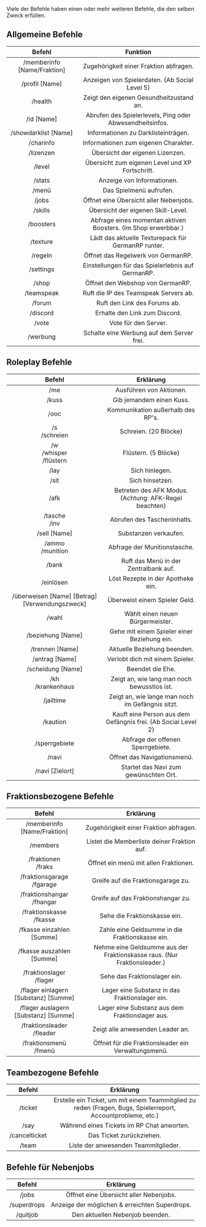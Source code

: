 


Viele der Befehle haben einen oder mehr weiteren Befehle, die den selben Zweck erfüllen.

## Allgemeine Befehle

| Befehl | Funktion |
|:-:|:-:|
| /memberinfo [Name/Fraktion]| Zugehörigkeit einer Fraktion abfragen. |
| /profil [Name] | Anzeigen von Spielerdaten. (Ab Social Level 5) |
| /health | Zeigt den eigenen Gesundheitzustand an. |
| /id [Name] | Abrufen des Spielerlevels, Ping oder Abwesendheitsinfos. |
| /showdarklist [Name] | Informationen zu Darklisteinträgen. |
| /charinfo | Informationen zum eigenen Charakter. |
| /lizenzen | Übersicht der eigenen Lizenzen. |
| /level | Übersicht zum eigenen Level und XP Fortschritt. |
| /stats | Anzeige von Informationen. |
| /menü | Das Spielmenü aufrufen. | 
| /jobs | Öffnet eine Übersicht aller Nebenjobs. |
| /skills | Übersicht der eigenen Skill-Level. |
| /boosters | Abfrage eines momentan aktiven Boosters. (Im Shop erwerbbar.)|
| /texture | Lädt das aktuelle Texturepack für GermanRP runter. |
| /regeln | Öffnet das Regelwerk von GermanRP. |
| /settings | Einstellungen für das Spielerlebnis auf GermanRP. |
| /shop | Öffnet den Webshop von GermanRP. |
| /teamspeak | Ruft die IP des Teamspeak Servers ab. |
| /forum | Ruft den Link des Forums ab.|
| /discord | Erhalte den Link zum Discord. |
| /vote | Vote für den Server. |
| /werbung | Schalte eine Werbung auf dem Server frei. |

## Roleplay Befehle

| Befehl | Erklärung | 
|:-:|:-:|
| /me | Ausführen von Aktionen. |
| /kuss | Gib jemandem einen Kuss. |
| /ooc | Kommunikation außerhalb des RP's. |
| /s <br> /schreien | Schreien. (20 Blöcke) |
| /w <br> /whisper <br> /flüstern | Flüstern. (5 Blöcke) |
| /lay | Sich hinlegen. |
| /sit | Sich hinsetzen. |
| /afk | Betreten des AFK Modus. (Achtung: AFK-Regel beachten) |
| /tasche <br> /inv | Abrufen des Tascheninhalts. |
| /sell [Name] | Substanzen verkaufen. |
| /ammo <br> /munition | Abfrage der Munitionstasche. |
| /bank | Ruft das Menü in der Zentralbank auf. |
| /einlösen | Löst Rezepte in der Apotheke ein. |
| /überweisen [Name] [Betrag] [Verwendungszweck] | Überweist einem Spieler Geld. |
| /wahl | Wählt einen neuen Bürgermeister. |
| /beziehung [Name] | Gehe mit einem Spieler einer Beziehung ein. |
| /trennen [Name] | Aktuelle Beziehung beenden. |
| /antrag [Name] | Verlobt dich mit einem Spieler. |
| /scheidung [Name] | Beendet die Ehe. |
| /kh <br> /krankenhaus | Zeigt an, wie lang man noch bewusstlos ist. |
| /jailtime | Zeigt an, wie lange man noch im Gefängnis sitzt. |
| /kaution | Kauft eine Person aus dem Gefängnis frei. (Ab Social Level 2) |
| /sperrgebiete | Abfrage der offenen Sperrgebiete. |
| /navi | Öffnet das Navigationsmenü. |
| /navi [Zielort] | Startet das Navi zum gewünschten Ort. |

## Fraktionsbezogene Befehle

| Befehl | Erklärung | 
|:-:|:-:|
| /memberinfo [Name/Fraktion]| Zugehörigkeit einer Fraktion abfragen. |
| /members | Listet die Memberliste deiner Fraktion auf. |
| /fraktionen <br> /fraks | Öffnet ein menü mit allen Fraktionen. |
| /fraktionsgarage <br> /fgarage | Greife auf die Fraktionsgarage zu. | 
| /fraktionshangar <br> /fhangar | Greife auf das Fraktionshangar zu. |
| /fraktionskasse <br> /fkasse | Sehe die Fraktionskasse ein. |
| /fkasse einzahlen [Summe] | Zahle eine Geldsumme in die Fraktionskasse ein. |
| /fkasse auszahlen [Summe] | Nehme eine Geldsumme aus der Fraktionskasse raus. (Nur Fraktionsleader.) |
| /fraktionslager <br> /flager | Sehe das Fraktionslager ein. |
| /flager einlagern [Substanz] [Summe] | Lager eine Substanz in das Fraktionslager ein. |
| /flager auslagern [Substanz] [Summe] | Lager eine Substanz aus dem Fraktionslager aus. |
| /fraktionsleader <br> /fleader | Zeigt alle anwesenden Leader an. |
| /fraktionsmenü <br> /fmenü | Öffnet für die Fraktionsleader ein Verwaltungsmenü. |


## Teambezogene Befehle

| Befehl | Erklärung | 
|:-:|:-:|
| /ticket  | Erstelle ein Ticket, um mit einem Teammitglied zu reden (Fragen, Bugs, Spielerreport, Accountprobleme, etc.) |
| /say | Während eines Tickets im RP Chat anworten. |
| /cancelticket | Das Ticket zurückziehen. |
| /team | Liste der anwesenden Teammitglieder. |

## Befehle für Nebenjobs

| Befehl | Erklärung | 
|:-:|:-:|
| /jobs | Öffnet eine Übersicht aller Nebenjobs. |
| /superdrops | Anzeige der möglichen & erreichten Superdrops. |
| /quitjob | Den aktuellen Nebenjob beenden. |
